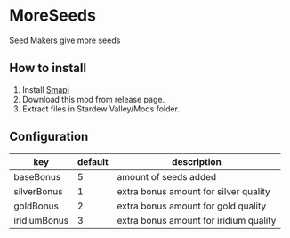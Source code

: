 # MoreSeeds
Seed Makers give more seeds

## How to install
1. Install [Smapi](https://smapi.io)
2. Download this mod from release page.
3. Extract files in Stardew Valley/Mods folder.

## Configuration
key|default|description
---|---|---
baseBonus|5|amount of seeds added
silverBonus|1|extra bonus amount for silver quality
goldBonus|2|extra bonus amount for gold quality
iridiumBonus|3|extra bonus amount for iridium quality
